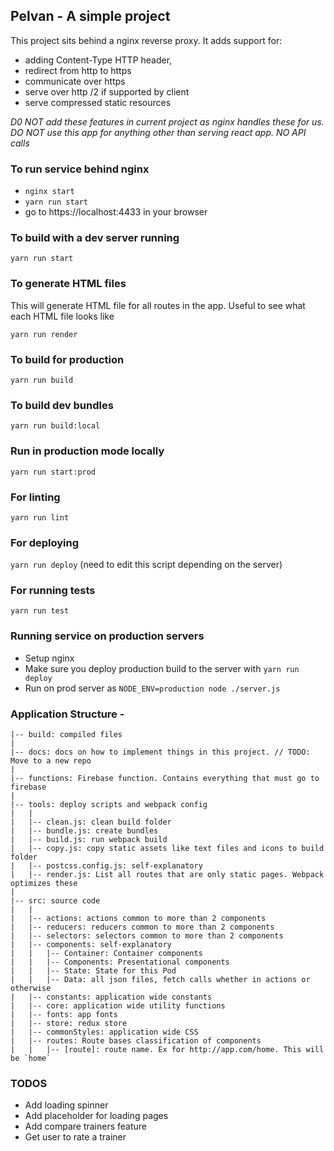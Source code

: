 ## Pelvan - A simple project

This project sits behind a nginx reverse proxy. It adds support for:

- adding Content-Type HTTP header,
- redirect from http to https
- communicate over https
- serve over http /2 if supported by client
- serve compressed static resources

*D0 NOT add these features in current project as nginx handles these for us.*
*DO NOT use this app for anything other than serving react app. NO API calls*

### To run service behind nginx

- ```nginx start```
- ```yarn run start```
- go to https://localhost:4433 in your browser

### To build with a dev server running

```yarn run start```

### To generate HTML files

This will generate HTML file for all routes in the app. Useful to see what each HTML file looks like

```yarn run render```

### To build for production

```yarn run build```

### To build dev bundles

```yarn run build:local```

### Run in production mode locally

```yarn run start:prod```

### For linting

```yarn run lint```

### For deploying

```yarn run deploy``` (need to edit this script depending on the server)

### For running tests

```yarn run test```

### Running service on production servers

- Setup nginx
- Make sure you deploy production build to the server with `yarn run deploy`
- Run on prod server as `NODE_ENV=production node ./server.js`


### Application Structure -

```
|-- build: compiled files
|
|-- docs: docs on how to implement things in this project. // TODO: Move to a new repo
|
|-- functions: Firebase function. Contains everything that must go to firebase
|
|-- tools: deploy scripts and webpack config
|   |
|   |-- clean.js: clean build folder
|   |-- bundle.js: create bundles
|   |-- build.js: run webpack build
|   |-- copy.js: copy static assets like text files and icons to build folder
|   |-- postcss.config.js: self-explanatory
|   |-- render.js: List all routes that are only static pages. Webpack optimizes these
|
|-- src: source code
|   |
|   |-- actions: actions common to more than 2 components
|   |-- reducers: reducers common to more than 2 components
|   |-- selectors: selectors common to more than 2 components
|   |-- components: self-explanatory
|   |   |-- Container: Container components
|   |   |-- Components: Presentational components
|   |   |-- State: State for this Pod
|   |   |-- Data: all json files, fetch calls whether in actions or otherwise
|   |-- constants: application wide constants
|   |-- core: application wide utility functions
|   |-- fonts: app fonts
|   |-- store: redux store
|   |-- commonStyles: application wide CSS
|   |-- routes: Route bases classification of components
|   |   |-- [route]: route name. Ex for http://app.com/home. This will be `home`

```

### TODOS

- Add loading spinner
- Add placeholder for loading pages
- Add compare trainers feature
- Get user to rate a trainer
